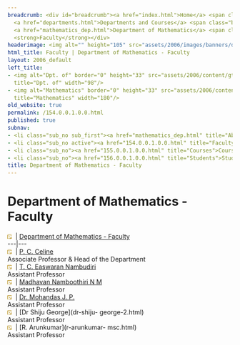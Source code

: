 ```yaml
---
breadcrumb: <div id="breadcrumb"><a href="index.html">Home</a> <span class="breadcrumb_spacer">&gt;</span>
  <a href="departments.html">Departments and Courses</a> <span class="breadcrumb_spacer">&gt;</span>
  <a href="mathematics_dep.html">Department of Mathematics</a> <span class="breadcrumb_spacer">&gt;</span>
  <strong>Faculty</strong></div>
headerimage: <img alt="" height="105" src="assets/2006/images/banners/departments.jpg" width="472"/>
html_title: Faculty | Department of Mathematics - Faculty
layout: 2006_default
left_title:
- <img alt="Dpt. of" border="0" height="33" src="assets/2006/content/gt/fcb6421c7c62628408190d4ca84029e5.png"
  title="Dpt. of" width="98"/>
- <img alt="Mathematics" border="0" height="33" src="assets/2006/content/gt/3698bdf3d9248d5ae202f87b14d7f776.png"
  title="Mathematics" width="180"/>
old_website: true
permalink: /154.0.0.1.0.0.html
published: true
subnav:
- <li class="sub_no sub_first"><a href="mathematics_dep.html" title="About">About</a></li>
- <li class="sub_no active"><a href="154.0.0.1.0.0.html" title="Faculty">Faculty</a></li>
- <li class="sub_no"><a href="155.0.0.1.0.0.html" title="Courses">Courses</a></li>
- <li class="sub_no"><a href="156.0.0.1.0.0.html" title="Students">Students</a></li>
title: Department of Mathematics - Faculty
---
```


# Department of Mathematics - Faculty

![](assets/2006/img/article/intlink_1.gif)![](assets/2006/img/leer.gif) | [Department of Mathematics -
Faculty](department-of-mathematics-faculty.html)  
---|---  
![](assets/2006/img/article/intlink_1.gif)![](assets/2006/img/leer.gif) | [P. C. Celine](celine.html)  
Associate Professor & Head of the Department  
![](assets/2006/img/article/intlink_1.gif)![](assets/2006/img/leer.gif) | [T. C. Easwaran
Nambudiri](tcen.html)  
Assistant Professor  
![](assets/2006/img/article/intlink_1.gif)![](assets/2006/img/leer.gif) | [Madhavan Namboothiri N
M](madhavan-nm.html)  
Assistant Professor  
![](assets/2006/img/article/intlink_1.gif)![](assets/2006/img/leer.gif) | [Dr. Mohandas J.
P.](mohandas.html)  
Assistant Professor  
![](assets/2006/img/article/intlink_1.gif)![](assets/2006/img/leer.gif) | [Dr Shiju George](dr-shiju-
george-2.html)  
Assistant Professor  
![](assets/2006/img/article/intlink_1.gif)![](assets/2006/img/leer.gif) | [R. Arunkumar](r-arunkumar-
msc.html)  
Assistant Professor